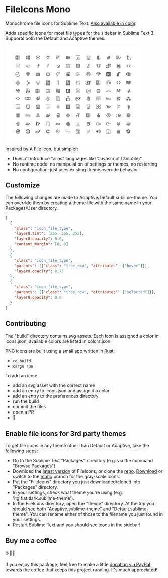 # FileIcons Mono
Monochrome file icons for Sublime Text. [Also available in color](https://packagecontrol.io/packages/FileIcons).

Adds specific icons for most file types for the sidebar in Sublime Text 3. Supports both the Default and Adaptive themes.

<img width="432" src="https://raw.githubusercontent.com/braver/FileIcons/mono/icons.png"> 

Inspired by [A File Icon](https://packagecontrol.io/packages/A%20File%20Icon), but simpler:

- Doesn't introduce "alias" languages like "Javascript (Gulpfile)"
- No runtime code: no manipulation of settings or themes, no restarting
- No configuration: just uses existing theme override behavior

## Customize

The following changes are made to Adaptive/Default.sublime-theme. You can override them by creating a theme file with the same name in your Packages/User directory.

```json
[
  {
    "class": "icon_file_type",
    "layer0.tint": [255, 255, 255],
    "layer0.opacity": 0.6,
    "content_margin": [8, 8]
  },
  {
    "class": "icon_file_type",
    "parents": [{"class": "tree_row", "attributes": ["hover"]}],
    "layer0.opacity": 0.75
  },
  {
    "class": "icon_file_type",
    "parents": [{"class": "tree_row", "attributes": ["selected"]}],
    "layer0.opacity": 0.9
  }
]
```

## Contributing

The "build" directory contains svg assets. Each icon is assigned a color in icons.json, available colors are listed in colors.json. 

PNG icons are built using a small app written in [Rust](https://www.rust-lang.org):

- `cd build`
- `cargo run`

To add an icon:

- add an svg asset with the correct name
- add an entry to icons.json and assign it a color
- add an entry to the preferences directory
- run the build
- commit the files
- open a PR
- 💃

## Enable file icons for 3rd party themes

To get file icons in any theme other than Default or Adaptive, take the following steps:

- Go to the Sublime Text "Packages" directory (e.g. via the command "Browse Packages").
- Download the [latest version](https://github.com/braver/FileIcons/archive/master.zip) of FileIcons, or clone the [repo](https://github.com/braver/FileIcons). [Download](https://github.com/braver/FileIcons/archive/mono.zip) or switch to the [mono](https://github.com/braver/FileIcons/tree/mono) branch for the gray-scale icons.
- Put the "FileIcons" directory you just downloaded/cloned into "Packages" directory.
- In your settings, check what theme you're using (e.g. 'itg.flat.dark.sublime-theme').
- In the FileIcons directory, open the "theme" directory. At the top you should see both "Adaptive.sublime-theme" and "Default.sublime-theme". You can rename either of those to the filename you just found in your settings. 
- Restart Sublime Text and you should see icons in the sidebar!


## Buy me a coffee 

☕️👌🏻

If you enjoy this package, feel free to make a little [donation via PayPal](https://paypal.me/pools/c/8aninMZJ3D) towards the coffee that keeps this project running. It's much appreciated!
